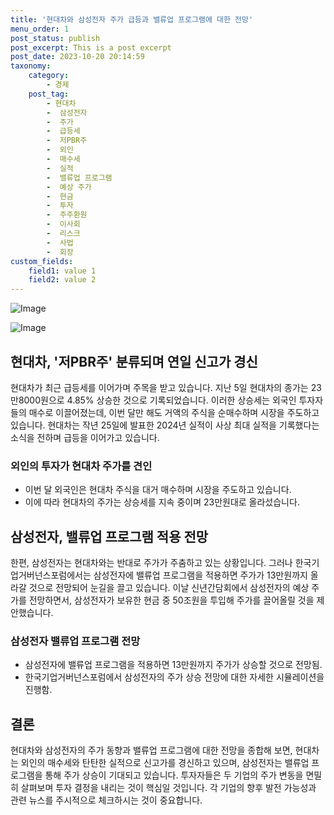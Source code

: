 ```yaml
---
title: '현대차와 삼성전자 주가 급등과 밸류업 프로그램에 대한 전망'
menu_order: 1
post_status: publish
post_excerpt: This is a post excerpt
post_date: 2023-10-20 20:14:59
taxonomy:
    category:
        - 경제
    post_tag:
        - 현대차
        -  삼성전자
        -  주가
        -  급등세
        -  저PBR주
        -  외인
        -  매수세
        -  실적
        -  밸류업 프로그램
        -  예상 주가
        -  현금
        -  투자
        -  주주환원
        -  이사회
        -  리스크
        -  사법
        -  회장
custom_fields:
    field1: value 1
    field2: value 2
---
```


![Image](https://imgnews.pstatic.net/image/629/2024/02/06/202493011707193656_20240206133803913.jpg?type=w647)

![Image](https://imgnews.pstatic.net/image/629/2024/02/06/202483901707193772_20240206133803918.jpg?type=w647)


## 현대차, '저PBR주' 분류되며 연일 신고가 경신
현대차가 최근 급등세를 이어가며 주목을 받고 있습니다. 지난 5일 현대차의 종가는 23만8000원으로 4.85% 상승한 것으로 기록되었습니다. 이러한 상승세는 외국인 투자자들의 매수로 이끌어졌는데, 이번 달만 해도 거액의 주식을 순매수하며 시장을 주도하고 있습니다. 현대차는 작년 25일에 발표한 2024년 실적이 사상 최대 실적을 기록했다는 소식을 전하며 급등을 이어가고 있습니다.

### 외인의 투자가 현대차 주가를 견인
- 이번 달 외국인은 현대차 주식을 대거 매수하며 시장을 주도하고 있습니다.
- 이에 따라 현대차의 주가는 상승세를 지속 중이며 23만원대로 올라섰습니다.

## 삼성전자, 밸류업 프로그램 적용 전망
한편, 삼성전자는 현대차와는 반대로 주가가 주춤하고 있는 상황입니다. 그러나 한국기업거버넌스포럼에서는 삼성전자에 밸류업 프로그램을 적용하면 주가가 13만원까지 올라갈 것으로 전망되어 눈길을 끌고 있습니다. 이날 신년간담회에서 삼성전자의 예상 주가를 전망하면서, 삼성전자가 보유한 현금 중 50조원을 투입해 주가를 끌어올릴 것을 제안했습니다.

### 삼성전자 밸류업 프로그램 전망
- 삼성전자에 밸류업 프로그램을 적용하면 13만원까지 주가가 상승할 것으로 전망됨.
- 한국기업거버넌스포럼에서 삼성전자의 주가 상승 전망에 대한 자세한 시뮬레이션을 진행함.

## 결론
현대차와 삼성전자의 주가 동향과 밸류업 프로그램에 대한 전망을 종합해 보면, 현대차는 외인의 매수세와 탄탄한 실적으로 신고가를 경신하고 있으며, 삼성전자는 밸류업 프로그램을 통해 주가 상승이 기대되고 있습니다. 투자자들은 두 기업의 주가 변동을 면밀히 살펴보며 투자 결정을 내리는 것이 핵심일 것입니다. 각 기업의 향후 발전 가능성과 관련 뉴스를 주시적으로 체크하시는 것이 중요합니다.
